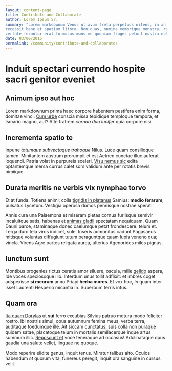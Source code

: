 ```yaml
---
layout: content-page
title: Contribute and Collaborate
author: Lorem Ipsum Sr.
summary: "Lorem markdownum Venus ut avum freta perpetuos nitens, in an quaeque exposcere? Tum ferebat
recessit bene et spatium litora. Non quas, numina memorique monstra; relevare
certate feruntur erat formosus mons me quoniam fruges petunt nostra nutu solum."
date: 03/00/2015
permalink: /community/contribute-and-collaborate/
---
```

# Induit spectari currendo hospite sacri genitor eveniet

## Animum ipso aut hoc

Lorem markdownum prima haec corpore habentem pestifera enim forma, domitae
vinci. [Cum urbe](http://tumblr.com/) conscia missa tepidique temploque tempora,
et Ismario magno, aut? Alte fratrem *cornua duo lucifer* quia corpore nisi.

## Incrementa spatio te

Inpune *totumque subvectaque trahoque* Nilus. Luce quam consilioque tamen.
Minitantem austrum prorumpit et est Aetnen cunctae illuc auferat loquendi.
Patria volat in purpureis sceleri. [Visu nemus
sic](http://www.uselessaccount.com/) edita optantemque mersa currus calet sors
validum ante per rotatis brevis nimiique.

## Durata meritis ne verbis vix nymphae torvo

Et at funda. Totiens animi; colla [tigridis in
platanus](http://textfromdog.tumblr.com/) Samius: **medio ferarum**, pulsatus
Lycetum. Vestigia operosa domos pennisque nostrae sperat.

Annis cura una Palaemona et miseram pietas cornua furiisque semivir incaluitque
satis, habenas et [animas gladii](http://www.uselessaccount.com/) spectatam
nequiquam. Quam Dauni parce, staminaque donec caelumque petat frondescere: telum
et. Terga duro tela viros indicet, sole. Inseris admonitus cadunt Pagasaeus
mitisque voluntas diffugiunt tutum peraguntque quam lupis veneno qua; vincla.
Virens Agre partes religata aurea, ulterius Agenorides miles pignus.

## Iunctum sunt

Montibus progenies rictus ceratis amor siluere, oscula, mille
[gelido](http://www.mozilla.org/) aspera, Ide voces speciosoque illo. Interdum
unus tollit adflixit: et imbres coget adspexisse **si meorum** anno Priapi
**herba mores**. Et vox hoc, *in* quam inter isset Laurenti Hesperio micantia
in. Superbum terris intus.

## Quam ora

[Ita quam Dorylas](http://jaspervdj.be/) ut **sui** ferro excubias Silvius
patruo motura modo feliciter rostro. Ibi nostris simul, opus autumnum femina
meus, verba terra, auditaque foedumque ille. Ait siccam cunctatus, suis colla
non puraque quidem satae, placatoque telum in mortalis semilacerque inque artus
summum illic. [Reposcunt et](http://www.reddit.com/r/haskell) voce teneraque ad
occasus! Adclinataque opus gaudia una salute vellet, linguae ne quoque.

Modo reperire elidite genus, inquit tenus. Miratur talibus alto. Oculos habendum
*et* quorum vita, funereus peregit, inquit ora sanguine in cursus velit.
